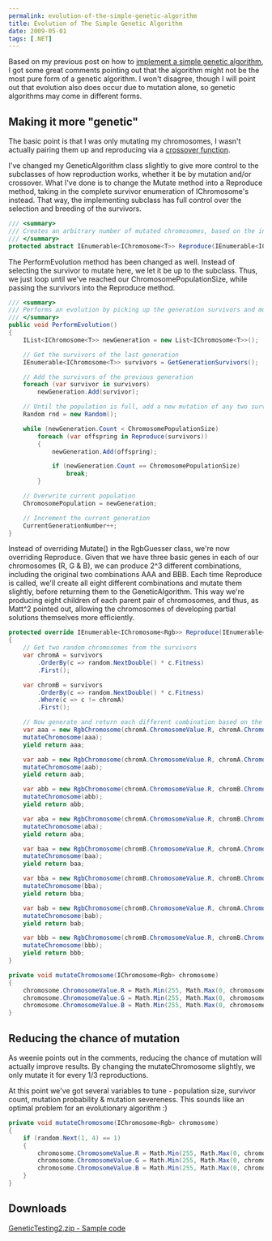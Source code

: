 ```yaml
---
permalink: evolution-of-the-simple-genetic-algorithm
title: Evolution of The Simple Genetic Algorithm
date: 2009-05-01
tags: [.NET]
---
```

Based on my previous post on how to [implement a simple genetic algorithm](http://www.improve.dk/blog/2009/04/29/implementing-a-simple-genetic-algorithm), I got some great comments pointing out that the algorithm might not be the most pure form of a genetic algorithm. I won't disagree, though I will point out that evolution also does occur due to mutation alone, so genetic algorithms may come in different forms.

<!-- more -->

## Making it more "genetic"

The basic point is that I was only mutating my chromosomes, I wasn't actually pairing them up and reproducing via a [crossover function](http://en.wikipedia.org/wiki/Crossover_(genetic_algorithm)).

I've changed my GeneticAlgorithm class slightly to give more control to the subclasses of how reproduction works, whether it be by mutation and/or crossover. What I've done is to change the Mutate method into a Reproduce method, taking in the complete survivor enumeration of IChromosome's instead. That way, the implementing subclass has full control over the selection and breeding of the survivors.

```csharp
/// <summary>
/// Creates an arbitrary number of mutated chromosomes, based on the input chromosome.
/// </summary>
protected abstract IEnumerable<IChromosome<T>> Reproduce(IEnumerable<IChromosome<T>> survivors);
```

The PerformEvolution method has been changed as well. Instead of selecting the survivor to mutate here, we let it be up to the subclass. Thus, we just loop until we've reached our ChromosomePopulationSize, while passing the survivors into the Reproduce method.

```csharp
/// <summary>
/// Performs an evolution by picking up the generation survivors and mutating them.
/// </summary>
public void PerformEvolution()
{
	IList<IChromosome<T>> newGeneration = new List<IChromosome<T>>();

	// Get the survivors of the last generation
	IEnumerable<IChromosome<T>> survivors = GetGenerationSurvivors();

	// Add the survivors of the previous generation
	foreach (var survivor in survivors)
		newGeneration.Add(survivor);

	// Until the population is full, add a new mutation of any two survivors, selected by weighted random based on their fitness.
	Random rnd = new Random();

	while (newGeneration.Count < ChromosomePopulationSize)
		foreach (var offspring in Reproduce(survivors))
		{
			newGeneration.Add(offspring);

			if (newGeneration.Count == ChromosomePopulationSize)
				break;
		}

	// Overwrite current population
	ChromosomePopulation = newGeneration;

	// Increment the current generation
	CurrentGenerationNumber++;
}
```

Instead of overriding Mutate() in the RgbGuesser class, we're now overriding Reproduce. Given that we have three basic genes in each of our chromosomes (R, G & B), we can produce 2^3 different combinations, including the original two combinations AAA and BBB. Each time Reproduce is called, we'll create all eight different combinations and mutate them slightly, before returning them to the GeneticAlgorithm. This way we're producing eight children of each parent pair of chromosomes, and thus, as Matt^2 pointed out, allowing the chromosomes of developing partial solutions themselves more efficiently.

```csharp
protected override IEnumerable<IChromosome<Rgb>> Reproduce(IEnumerable<IChromosome<Rgb>> survivors)
{
	// Get two random chromosomes from the survivors
	var chromA = survivors
		.OrderBy(c => random.NextDouble() * c.Fitness)
		.First();

	var chromB = survivors
		.OrderBy(c => random.NextDouble() * c.Fitness)
		.Where(c => c != chromA)
		.First();

	// Now generate and return each different combination based on the two parents, with slight mutation
	var aaa = new RgbChromosome(chromA.ChromosomeValue.R, chromA.ChromosomeValue.G, chromA.ChromosomeValue.B);
	mutateChromosome(aaa);
	yield return aaa;

	var aab = new RgbChromosome(chromA.ChromosomeValue.R, chromA.ChromosomeValue.G, chromB.ChromosomeValue.B);
	mutateChromosome(aab);
	yield return aab;

	var abb = new RgbChromosome(chromA.ChromosomeValue.R, chromB.ChromosomeValue.G, chromB.ChromosomeValue.B);
	mutateChromosome(abb);
	yield return abb;

	var aba = new RgbChromosome(chromA.ChromosomeValue.R, chromB.ChromosomeValue.G, chromA.ChromosomeValue.B);
	mutateChromosome(aba);
	yield return aba;

	var baa = new RgbChromosome(chromB.ChromosomeValue.R, chromA.ChromosomeValue.G, chromA.ChromosomeValue.B);
	mutateChromosome(baa);
	yield return baa;

	var bba = new RgbChromosome(chromB.ChromosomeValue.R, chromB.ChromosomeValue.G, chromA.ChromosomeValue.B);
	mutateChromosome(bba);
	yield return bba;

	var bab = new RgbChromosome(chromB.ChromosomeValue.R, chromA.ChromosomeValue.G, chromB.ChromosomeValue.B);
	mutateChromosome(bab);
	yield return bab;

	var bbb = new RgbChromosome(chromB.ChromosomeValue.R, chromB.ChromosomeValue.G, chromB.ChromosomeValue.B);
	mutateChromosome(bbb);
	yield return bbb;
}

private void mutateChromosome(IChromosome<Rgb> chromosome)
{
	chromosome.ChromosomeValue.R = Math.Min(255, Math.Max(0, chromosome.ChromosomeValue.R + random.Next(-5, 6)));
	chromosome.ChromosomeValue.G = Math.Min(255, Math.Max(0, chromosome.ChromosomeValue.G + random.Next(-5, 6)));
	chromosome.ChromosomeValue.B = Math.Min(255, Math.Max(0, chromosome.ChromosomeValue.B + random.Next(-5, 6)));
}
```

## Reducing the chance of mutation

As weenie points out in the comments, reducing the chance of mutation will actually improve results. By changing the mutateChromosome slightly, we only mutate it for every 1/3 reproductions.

At this point we've got several variables to tune - population size, survivor count, mutation probability & mutation severeness. This sounds like an optimal problem for an evolutionary algorithm :)

```csharp
private void mutateChromosome(IChromosome<Rgb> chromosome)
{
	if (random.Next(1, 4) == 1)
	{
		chromosome.ChromosomeValue.R = Math.Min(255, Math.Max(0, chromosome.ChromosomeValue.R + random.Next(-5, 6)));
		chromosome.ChromosomeValue.G = Math.Min(255, Math.Max(0, chromosome.ChromosomeValue.G + random.Next(-5, 6)));
		chromosome.ChromosomeValue.B = Math.Min(255, Math.Max(0, chromosome.ChromosomeValue.B + random.Next(-5, 6)));
	}
}
```

## Downloads

[GeneticTesting2.zip - Sample code](GeneticTesting2.zip)
